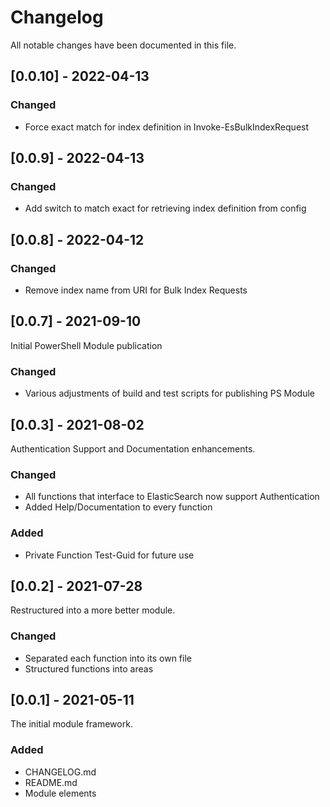# Changelog

All notable changes have been documented in this file.

## [0.0.10] - 2022-04-13

### Changed

- Force exact match for index definition in Invoke-EsBulkIndexRequest

## [0.0.9] - 2022-04-13

### Changed

- Add switch to match exact for retrieving index definition from config

## [0.0.8] - 2022-04-12

### Changed

- Remove index name from URI for Bulk Index Requests

## [0.0.7] - 2021-09-10

Initial PowerShell Module publication

### Changed

- Various adjustments of build and test scripts for publishing PS Module

## [0.0.3] - 2021-08-02

Authentication Support and Documentation enhancements.

### Changed

- All functions that interface to ElasticSearch now support Authentication
- Added Help/Documentation to every function

### Added

- Private Function Test-Guid for future use

## [0.0.2] - 2021-07-28

Restructured into a more better module.

### Changed

- Separated each function into its own file
- Structured functions into areas

## [0.0.1] - 2021-05-11

The initial module framework.

### Added

- CHANGELOG.md
- README.md
- Module elements
